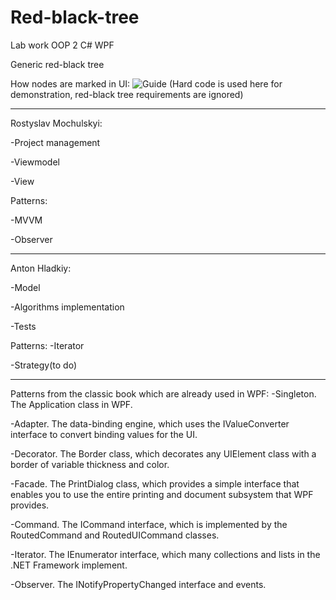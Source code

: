 # Red-black-tree
Lab work OOP 2 С# WPF

Generic red-black tree

How nodes are marked in UI:
![Guide](https://github.com/RostyslavMV/Red-black-tree/blob/master/RedBlackTreeGuide.jpg)
(Hard code is used here for demonstration, red-black tree requirements are ignored)

--------------------------------------------------------------------------------------------------------------------------------
Rostyslav Mochulskyi:

-Project management

-Viewmodel

-View

Patterns:

-MVVM

-Observer

--------------------------------------------------------------------------------------------------------------------------------

Anton Hladkiy:

-Model

-Algorithms implementation

-Tests

Patterns:
-Iterator

-Strategy(to do)





--------------------------------------------------------------------------------------------------------------------------------
Patterns from the classic book which are already used in WPF:
-Singleton. The Application class in WPF.

-Adapter. The data-binding engine, which uses the IValueConverter interface to convert binding values for the UI.

-Decorator. The Border class, which decorates any UIElement class with a border of variable thickness and color.

-Facade. The PrintDialog class, which provides a simple interface that enables you to use the entire printing and document subsystem that WPF provides.

-Command. The ICommand interface, which is implemented by the RoutedCommand and RoutedUICommand classes.

-Iterator. The IEnumerator interface, which many collections and lists in the .NET Framework implement.

-Observer. The INotifyPropertyChanged interface and events.
